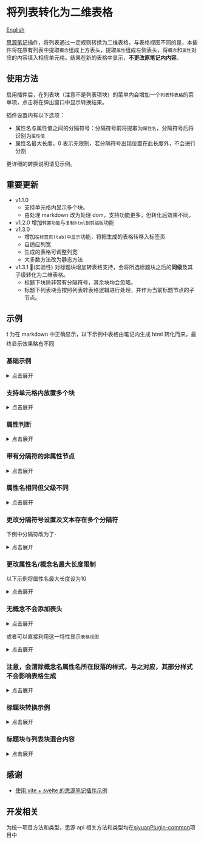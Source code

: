 # 将列表转化为二维表格

[English](./README_en_US.md)

[思源笔记](https://b3log.org/siyuan/)插件，将列表通过一定规则转换为二维表格。与表格视图不同的是，本插件将在原有列表中提取`概念`组成上方表头，提取`属性`组成左侧表头，将`概念`和`属性`对应的内容填入相应单元格。结果在新的表格中显示，**不更改原笔记内内容**。

## 使用方法

启用插件后，在列表块（注意不是列表项块）的菜单内会增加一个`列表转表格`的菜单项，点击将在弹出窗口中显示转换结果。

插件设置内有以下选项：

- 属性名与属性值之间的分隔符号：分隔符号前将提取为`属性名`，分隔符号后将识别为`属性值`
- 属性名最大长度，0 表示无限制，若分隔符号出现位置在此长度外，不会进行分割

更详细的转换说明请见示例。

## 重要更新

- v1.1.0  
  - 支持单元格内显示多个块。
  - 由处理 markdown 改为处理 dom，支持功能更多，但转化后效果不同。
- v1.2.0  增加`转置功能`与`复制html到剪贴板`功能
- v1.3.0 
    - 增加`在标签页(tab)中显示`功能，将把生成的表格转移入标签页
    - 自适应列宽
    - 生成的表格可调整列宽
    - 大多数方法改为静态方法
- v1.3.1 🚀(实验性) 对标题块增加转表格支持，会将所选标题块之后的**同级**及其子级转化为二维表格。
  - 标题下块除非带有分隔符号，其余块均会忽略。
  - 标题下列表块会按照列表转表格逻辑进行处理，并作为当前标题节点的子节点。

## 示例

❗ 为在 markdown 中正确显示，以下示例中表格由笔记内生成 html 转化而来，最终显示效果略有不同

### 基础示例

<details>
<summary>点击展开</summary>
<h4>转化前</h4>

- 概念 1

  - 属性 1：属性名与属性值之间应有分隔符号（可在设置中自定义）
  - 属性 2：概念 1-属性 2

- 概念 2

  - 概念 2-1

    - 属性 1：概念、属性均可多级
    - 属性 3

      - 属性 3-1：概念 2-1-属性 3-1
      - 属性 3-2：概念 2-1-属性 3-2

<h4>转化后</h4>
<table border = '1'><colgroup><col></col><col></col><col></col><col></col></colgroup><thead><tr><th colspan="2" rowspan="2" ></th><th colspan="1" rowspan="2" ><p style="display: inline;">概念1</p></th><th colspan="1" rowspan="1" ><p style="display: inline;">概念2</p></th></tr><tr><th colspan="1" rowspan="1" ><p style="display: inline;">概念2-1</p></th></tr></thead><tbody><tr><th colspan="2" rowspan="1" ><p style="display: inline;">属性1</p></th><td colspan="1" rowspan="1" ><p>属性名与属性值之间应有分隔符号（可在设置中自定义）<br /></p></td><td colspan="1" rowspan="1" ><p>概念、属性均可多级<br /></p></td></tr><tr><th colspan="2" rowspan="1" ><p style="display: inline;">属性2</p></th><td colspan="1" rowspan="1" ><p>概念1-属性2<br /></p></td><td colspan="1" rowspan="1" ></td></tr><tr><th colspan="1" rowspan="2" ><p style="display: inline;">属性3</p></th><th colspan="1" rowspan="1" ><p style="display: inline;">属性3-1</p></th><td colspan="1" rowspan="1" ></td><td colspan="1" rowspan="1" ><p>概念2-1-属性3-1<br /></p></td></tr><tr><th colspan="1" rowspan="1" ><p style="display: inline;">属性3-2</p></th><td colspan="1" rowspan="1" ></td><td colspan="1" rowspan="1" ><p>概念2-1-属性3-2<br /></p></td></tr></tbody></table>
</details>

### 支持单元格内放置多个块

<details>
<summary>点击展开</summary>
<h4>转化前</h4>

- 概念 2

  - 属性 1：注意，即使多行也需要分隔符号

    第一行

    第二行

  - 属性 2：

    ###### 这是一个六级标题

    ```ts
    //这是一段代码块
    ```

    $$
    \frac{1}{math}
    $$

<h4>转化后</h4>
<table border = '1'><colgroup><col></col><col></col></colgroup><thead><tr><th colspan="1" rowspan="1" ><p style="display: inline;"></p>
</th><th colspan="1" rowspan="1" ><p style="display: inline;">概念2</p>
</th></tr></thead><tbody><tr><th colspan="1" rowspan="1" ><p style="display: inline;">属性1</p>
</th><td colspan="1" rowspan="1" ><p>注意，即使多行也需要分隔符号<br />
</p>
<p>第一行<br />
</p>
<p>第二行<br />
</p>
</td></tr><tr><th colspan="1" rowspan="1" ><p style="display: inline;">属性2</p>
</th><td colspan="1" rowspan="1" ><p></p>
<h6>这是一个六级标题</h6>
<pre><code class="language-ts">//这是一段代码块
</code></pre>
<div class="language-math" id="20230812204926-mjh0pnh">\frac{1}{math}</div>
</td></tr></tbody></table>
</details>

### 属性判断

<details>
<summary>点击展开</summary>
<h4>转化前</h4>

- 概念 1

  - 属性 3

    - 属性 3-1：因在概念 2 中，属性 3 与属性 1 同级，会被判断为属性
    - 属性 3-2：概念 1-属性 3-2

- 概念 2

  - 属性 1：概念 2-属性 1
  - 属性 3

    - 属性 3-2：概念 2-属性 3-2

<h4>转化后</h4>

<table border = '1'><colgroup><col></col><col></col><col></col><col></col></colgroup><thead><tr><th colspan="2" rowspan="1" ><p style="display: inline;"></p>
</th><th colspan="1" rowspan="1" ><p style="display: inline;">概念1</p>
</th><th colspan="1" rowspan="1" ><p style="display: inline;">概念2</p>
</th></tr></thead><tbody><tr><th colspan="1" rowspan="2" ><p style="display: inline;">属性3</p>
</th><th colspan="1" rowspan="1" ><p style="display: inline;">属性3-1</p>
</th><td colspan="1" rowspan="1" ><p>因在概念2中，属性3与属性1同级，会被判断为属性<br />
</p>
</td><td colspan="1" rowspan="1" ></td></tr><tr><th colspan="1" rowspan="1" ><p style="display: inline;">属性3-2</p>
</th><td colspan="1" rowspan="1" ><p>概念1-属性3-2<br />
</p>
</td><td colspan="1" rowspan="1" ><p>概念2-属性3-2<br />
</p>
</td></tr><tr><th colspan="2" rowspan="1" ><p style="display: inline;">属性1</p>
</th><td colspan="1" rowspan="1" ></td><td colspan="1" rowspan="1" ><p>概念2-属性1<br />
</p>
</td></tr></tbody></table>
</details>

### 带有分隔符的非属性节点

<details>
<summary>点击展开</summary>
<h4>转化前</h4>

- 概念 1

  - 概念 1-1：非属性节点分隔符后文本不会放入表格

    - 属性 1：概念 1-属性 1

  - 概念 1-2

    - 属性 1：概念 1-2-属性 1

 <h4>转化后</h4>

<table border = '1'><colgroup><col></col><col></col><col></col></colgroup><thead><tr><th colspan="1" rowspan="2" ><p style="display: inline;"></p>
</th><th colspan="2" rowspan="1" ><p style="display: inline;">概念1</p>
</th></tr><tr><th colspan="1" rowspan="1" ><p style="display: inline;">概念1-1</p>
</th><th colspan="1" rowspan="1" ><p style="display: inline;">概念1-2</p>
</th></tr></thead><tbody><tr><th colspan="1" rowspan="1" ><p style="display: inline;">属性1</p>
</th><td colspan="1" rowspan="1" ><p>概念1-属性1<br />
</p>
</td><td colspan="1" rowspan="1" ><p>概念1-2-属性1<br />
</p>
</td></tr></tbody></table>

</details>

### 属性名相同但父级不同

<details>
<summary>点击展开</summary>
<h4>转化前</h4>

- 概念 1

  - 属性 1：概念 1-属性 1
  - 属性 5

    - 属性 6-2：属性同名但路径不同，可处理（属性 5-属性 6-2）

  - 属性 6

    - 属性 5-1：属性同名但路径不同，可处理（属性 6-属性 5-1）

- 概念 2

  - 属性 5

    - 属性 5-1：概念 2-属性 5-1

  - 属性 6

    - 属性 6-1：概念 2-属性 6-1

<h4>转化后</h4>
<table border = '1'><colgroup><col></col><col></col><col></col><col></col></colgroup><thead><tr><th colspan="2" rowspan="1" ><p style="display: inline;"></p>
</th><th colspan="1" rowspan="1" ><p style="display: inline;">概念1</p>
</th><th colspan="1" rowspan="1" ><p style="display: inline;">概念2</p>
</th></tr></thead><tbody><tr><th colspan="2" rowspan="1" ><p style="display: inline;">属性1</p>
</th><td colspan="1" rowspan="1" ><p>概念1-属性1<br />
</p>
</td><td colspan="1" rowspan="1" ></td></tr><tr><th colspan="1" rowspan="2" ><p style="display: inline;">属性5</p>
</th><th colspan="1" rowspan="1" ><p style="display: inline;">属性6-2</p>
</th><td colspan="1" rowspan="1" ><p>属性同名但路径不同，可处理（属性5-属性6-2）<br />
</p>
</td><td colspan="1" rowspan="1" ></td></tr><tr><th colspan="1" rowspan="1" ><p style="display: inline;">属性5-1</p>
</th><td colspan="1" rowspan="1" ></td><td colspan="1" rowspan="1" ><p>概念2-属性5-1<br />
</p>
</td></tr><tr><th colspan="1" rowspan="2" ><p style="display: inline;">属性6</p>
</th><th colspan="1" rowspan="1" ><p style="display: inline;">属性5-1</p>
</th><td colspan="1" rowspan="1" ><p>属性同名但路径不同，可处理（属性6-属性5-1）<br />
</p>
</td><td colspan="1" rowspan="1" ></td></tr><tr><th colspan="1" rowspan="1" ><p style="display: inline;">属性6-1</p>
</th><td colspan="1" rowspan="1" ></td><td colspan="1" rowspan="1" ><p>概念2-属性6-1<br />
</p>
</td></tr></tbody></table>
</details>

### 更改分隔符号设置及文本存在多个分隔符

下例中分隔符改为了`-`

<details>
<summary>点击展开</summary>
<h4>转化前</h4>

* 概念1

  * 属性1-概念1-属性1
* 概念2

  * 属性1-概念2-属性2

<h4>转化后</h4>

<table border = '1'><colgroup><col></col><col></col><col></col></colgroup><thead><tr><th colspan="1" rowspan="1" ><p style="display: inline;"></p>
</th><th colspan="1" rowspan="1" ><p style="display: inline;">概念1</p>
</th><th colspan="1" rowspan="1" ><p style="display: inline;">概念2</p>
</th></tr></thead><tbody><tr><th colspan="1" rowspan="1" ><p style="display: inline;">属性1</p>
</th><td colspan="1" rowspan="1" ><p>概念1-属性1<br />
</p>
</td><td colspan="1" rowspan="1" ><p>概念2-属性2<br />
</p>
</td></tr></tbody></table>
</details>

### 更改属性名/概念名最大长度限制

以下示例将属性名最大长度设为10

<details>
<summary>点击展开</summary>
<h4>转化前</h4>

* 概念1

  * 这是一个很长的概念名，包含分隔符：分隔符以后内容

    * 属性1：概念1-1-属性1
  * 概念1-2

    * 属性1：概念1-2-属性1

<h4>转化后</h4>

<table border = '1'><colgroup><col></col><col></col><col></col></colgroup><thead><tr><th colspan="1" rowspan="2" ><p style="display: inline;"></p>
</th><th colspan="2" rowspan="1" ><p style="display: inline;">概念1</p>
</th></tr><tr><th colspan="1" rowspan="1" ><p style="display: inline;">这是一个很长的概念名，包含分隔符：分隔符以后内容</p>
</th><th colspan="1" rowspan="1" ><p style="display: inline;">概念1-2</p>
</th></tr></thead><tbody><tr><th colspan="1" rowspan="1" ><p style="display: inline;">属性1</p>
</th><td colspan="1" rowspan="1" ><p>概念1-1-属性1<br />
</p>
</td><td colspan="1" rowspan="1" ><p>概念1-2-属性1<br />
</p>
</td></tr></tbody></table>
</details>

### 无概念不会添加表头

<details>
<summary>点击展开</summary>
<h4>转化前</h4>

* 属性1：属性1内容
* 属性2：属性2内容

<h4>转化后</h4>

<table border = '1'><colgroup><col></col><col></col></colgroup><thead><tr><th colspan="1" rowspan="1" ><p style="display: inline;">属性1</p>
</th><td colspan="1" rowspan="1" ><p>属性1内容<br />
</p>
</td></tr></thead><tbody><tr><th colspan="1" rowspan="1" ><p style="display: inline;">属性2</p>
</th><td colspan="1" rowspan="1" ><p>属性2内容<br />
</p>
</td></tr></tbody></table>
</details>

或者可以直接利用这一特性显示`表格视图`

<details>
<summary>点击展开</summary>
<h4>转化前</h4>

* 占位符，无子节点会被视为属性
* 1级

  * 1-1级：1-1级内容
  * 1-2级：1-2级内容

    * 1-2-3级：1-2-3级内容

<h4>转化后</h4>
<table border = '1'><colgroup><col></col><col></col><col></col><col></col></colgroup><thead><tr><th colspan="3" rowspan="1" ><p style="display: inline;">占位符，无子节点会被视为属性</p>
</th><td colspan="1" rowspan="1" ></td></tr></thead><tbody><tr><th colspan="1" rowspan="2" ><p style="display: inline;">1级</p>
</th><th colspan="2" rowspan="1" ><p style="display: inline;">1-1级</p>
</th><td colspan="1" rowspan="1" ><p>1-1级内容<br />
</p>
</td></tr><tr><th colspan="1" rowspan="1" ><p style="display: inline;">1-2级</p>
</th><th colspan="1" rowspan="1" ><p style="display: inline;">1-2-3级</p>
</th><td colspan="1" rowspan="1" ><p>1-2-3级内容<br />
</p>
</td></tr></tbody></table>
</details>

### 注意，会清除概念名属性名所在段落的样式，与之对应，其部分样式不会影响表格生成

<details>
<summary>点击展开</summary>
<h4>转化前</h4>

* 概念1

  * *属性*1：

    概**<u>念1-属性</u>**2

    第*二行*
  * 属<u>性2</u>：概念1-属性2
  * ^属性^3：概念1-属性3
* 概念2

  * 概念2-1

    * 属==性1==：概念2-1-~~属性1~~
    * 属`性2`：概念<kbd>2-1-属性</kbd>2
    * 属**性3**：概念2-属性3

<h4>转化后</h4>

<table border = '1'><colgroup><col></col><col></col><col></col></colgroup><thead><tr><th colspan="1" rowspan="2" ><p style="display: inline;"></p>
</th><th colspan="1" rowspan="2" ><p style="display: inline;">概念1</p>
</th><th colspan="1" rowspan="1" ><p style="display: inline;">概念2</p>
</th></tr><tr><th colspan="1" rowspan="1" ><p style="display: inline;">概念2-1</p>
</th></tr></thead><tbody><tr><th colspan="1" rowspan="1" ><p style="display: inline;">属性1</p>
</th><td colspan="1" rowspan="1" ><p>​<br />
</p>
<p>概<span data-type="strong u">念1-属性</span>2<br />
</p>
<p>第<span data-type="em">二行</span><br />
</p>
</td><td colspan="1" rowspan="1" ><p>概念2-1-属性1​<br />
</p>
</td></tr><tr><th colspan="1" rowspan="1" ><p style="display: inline;">属性2</p>
</th><td colspan="1" rowspan="1" ><p>概念1-属性2​<br />
</p>
</td><td colspan="1" rowspan="1" ></td></tr><tr><th colspan="1" rowspan="1" ><p style="display: inline;">属性3</p>
</th><td colspan="1" rowspan="1" ><p>概念1-属性3​<br />
</p>
</td><td colspan="1" rowspan="1" ><p>概念2-属性3​<br />
</p>
</td></tr><tr><th colspan="1" rowspan="1" ><p style="display: inline;">属性2</p>
</th><td colspan="1" rowspan="1" ></td><td colspan="1" rowspan="1" ><p>概念​2-1-属性​2​<br />
</p>
</td></tr></tbody></table>
</details>

### 标题块转换示例

<details>
<summary>点击展开</summary>
<h4>转化前</h4>

---

#### 一级节点2

##### 二级节点2-1

属性1：二级节点2-1属性1内容

属性2：二级节点2-2属性2内容

##### 二级节点2-2

属性1：二级节点2-2属性1内容

二级节点中的一段不相关内容

#### 一级节点1

属性1：一级节点1属性1内容

属性2：一级节点2属性2内容

一级节点中的一段不相关的内容

### 遇到上一层级停止扫描

一段内容

---

<h4>转化后</h4>

<table border = '1'><colgroup><col></col><col></col><col></col><col></col></colgroup><thead><tr><th colspan="1" rowspan="2" ><p style="display: inline;"></p>
</th><th colspan="2" rowspan="1" ><p style="display: inline;">一级节点2</p>
</th><th colspan="1" rowspan="2" ><p style="display: inline;">一级节点1</p>
</th></tr><tr><th colspan="1" rowspan="1" ><p style="display: inline;">二级节点2-1</p>
</th><th colspan="1" rowspan="1" ><p style="display: inline;">二级节点2-2</p>
</th></tr></thead><tbody><tr><th colspan="1" rowspan="1" ><p style="display: inline;">属性1</p>
</th><td colspan="1" rowspan="1" ><p>二级节点2-1属性1内容​<br />
</p>
</td><td colspan="1" rowspan="1" ><p>二级节点2-2属性1内容​<br />
</p>
</td><td colspan="1" rowspan="1" ><p>一级节点1属性1内容​<br />
</p>
</td></tr><tr><th colspan="1" rowspan="1" ><p style="display: inline;">属性2</p>
</th><td colspan="1" rowspan="1" ><p>二级节点2-2属性2内容​<br />
</p>
</td><td colspan="1" rowspan="1" ></td><td colspan="1" rowspan="1" ><p>一级节点2属性2内容​<br />
</p>
</td></tr></tbody></table>
</details>

### 标题块与列表块混合内容


<details>
<summary>点击展开</summary>
<h4>转化前</h4>

---

#### 社团法人

* 成立基础：必须有社员，社员是其成立的基础
* 设立目的：可以为了营利，也可以为了公益。前者称为营利社团法人，后者称为公益社团法人。
* 设立程序：一般符合法定条件即可，大多不需要经过行政机关的批准，但需要登记。
* 设立人地位：在设立以后，其设立人将取得社员资格，如公司股东享有股东权，并能够行使自益权和共益权。

#### 财团法人

* 成立基础：以财产为基础，如基金会等。

  财团法人虽然也有管理人，但管理人员的变更不影响财团法人的存在。财团法人制度使一定财产集合，成为独立主体从而其管理具有永续性。
* 设立目的：只能为了公益。
* 设立程序：一般要经过主管机关的许可，且进行登记。
* 设立人地位：在设立以后，其设立人便与法人脱离关系，因为财团法人没有成员，其设立人不作为法人成员，也不直接参与或决定法人事务，而且其设立人也并不当然成为财团法人的管理人员。

---

<h4>转化后</h4>
<table border = '1'><colgroup><col></col><col></col><col></col></colgroup><thead><tr><th colspan="1" rowspan="1" ><p style="display: inline;"></p>
</th><th colspan="1" rowspan="1" ><p style="display: inline;">社团法人</p>
</th><th colspan="1" rowspan="1" ><p style="display: inline;">财团法人</p>
</th></tr></thead><tbody><tr><th colspan="1" rowspan="1" ><p style="display: inline;">成立基础</p>
</th><td colspan="1" rowspan="1" ><p>必须有社员，社员是其成立的基础​<br />
</p>
</td><td colspan="1" rowspan="1" ><p>以财产为基础，如基金会等。​<br />
</p>
<p>财团法人虽然也有管理人，但管理人员的变更不影响财团法人的存在。财团法人制度使一定财产集合，成为独立主体从而其管理具有永续性。<br />
</p>
</td></tr><tr><th colspan="1" rowspan="1" ><p style="display: inline;">设立目的</p>
</th><td colspan="1" rowspan="1" ><p>可以为了营利，也可以为了公益。前者称为营利社团法人，后者称为公益社团法人。​<br />
</p>
</td><td colspan="1" rowspan="1" ><p>只能为了公益。​<br />
</p>
</td></tr><tr><th colspan="1" rowspan="1" ><p style="display: inline;">设立程序</p>
</th><td colspan="1" rowspan="1" ><p>一般符合法定条件即可，大多不需要经过行政机关的批准，但需要登记。​<br />
</p>
</td><td colspan="1" rowspan="1" ><p>一般要经过主管机关的许可，且进行登记。​<br />
</p>
</td></tr><tr><th colspan="1" rowspan="1" ><p style="display: inline;">设立人地位</p>
</th><td colspan="1" rowspan="1" ><p>在设立以后，其设立人将取得社员资格，如公司股东享有股东权，并能够行使自益权和共益权。​<br />
</p>
</td><td colspan="1" rowspan="1" ><p>在设立以后，其设立人便与法人脱离关系，因为财团法人没有成员，其设立人不作为法人成员，也不直接参与或决定法人事务，而且其设立人也并不当然成为财团法人的管理人员。​<br />
</p>
</td></tr></tbody></table>
</details>



## 感谢

- [使用 vite + svelte 的思源笔记插件示例
  ](https://github.com/siyuan-note/plugin-sample-vite-svelte)

## 开发相关

为统一项目方法和类型，思源 api 相关方法和类型均在[siyuanPlugin-common](https://github.com/etchnight/siyuanPlugin-common)项目中
